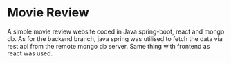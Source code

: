 # Movie Review
A simple movie review website coded in Java spring-boot, react and mongo db.
As for the backend branch, java spring was utilised to fetch the data via rest api from the remote mongo db server.
Same thing with frontend as react was used.
